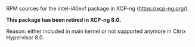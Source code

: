 RPM sources for the intel-i40evf package in XCP-ng (https://xcp-ng.org/).

**This package has been retired in XCP-ng 8.0.**

Reason: either included in main kernel or not supported anymore in Citrix Hypervisor 8.0.
